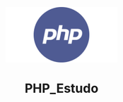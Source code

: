 <p align = "center">
  <img src="https://github.com/miguelsrrobo/php_Estudo/blob/main/logo/1*Y1hq9sHXG26Fyhys81z8rg.png" alt="php_logo" width="50%" />
</p>
<h1 align = "center"> PHP_Estudo </h1>
